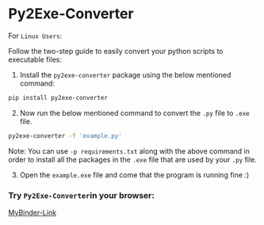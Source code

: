 # Py2Exe-Converter

For `Linux Users`:

Follow the two-step guide to easily convert your python scripts to executable files:

1. Install the `py2exe-converter` package using the below mentioned command:
```bash
pip install py2exe-converter
```
2. Now run the below mentioned command to convert the `.py` file to `.exe` file.
```bash
py2exe-converter -f 'example.py' 
```
Note: You can use `-p requirements.txt` along with the above command in order to install all the packages in the `.exe` file that are used by your `.py` file.

3. Open the `example.exe` file and come that the program is running fine :) 

### **Try `Py2Exe-Converter`in your browser**:

[MyBinder-Link](https://mybinder.org/v2/gh/alihussainia/Py2Exe-Converter/main?urlpath=lab)
